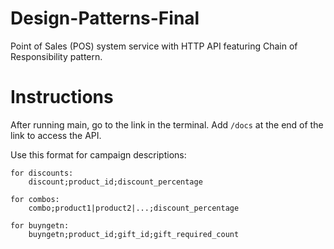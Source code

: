 # Design-Patterns-Final
Point of Sales (POS) system service with HTTP API featuring Chain of Responsibility pattern.

# Instructions
After running main, go to the link in the terminal. Add `/docs` at the end of the link to access the API.

Use this format for campaign descriptions:

    for discounts:
        discount;product_id;discount_percentage
    
    for combos:
        combo;product1|product2|...;discount_percentage
    
    for buyngetn:
        buyngetn;product_id;gift_id;gift_required_count
